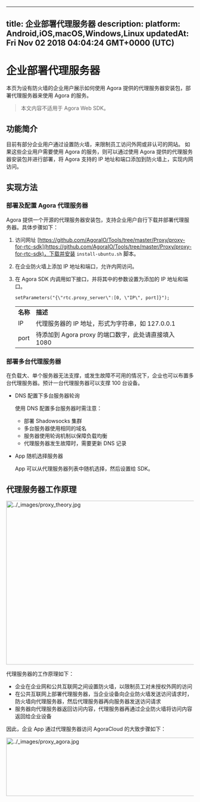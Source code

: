 
---
title: 企业部署代理服务器
description: 
platform: Android,iOS,macOS,Windows,Linux
updatedAt: Fri Nov 02 2018 04:04:24 GMT+0000 (UTC)
---
# 企业部署代理服务器
本页为设有防火墙的企业用户展示如何使用 Agora 提供的代理服务器安装包，部署代理服务器来使用 Agora 的服务。

> 本文内容不适用于 Agora Web SDK。

## 功能简介

目前有部分企业用户通过设置防火墙，来限制员工访问外网或非认可的网站。 如果这些企业用户需要使用 Agora 的服务，则可以通过使用 Agora 提供的代理服务器安装包并进行部署，将 Agora 支持的 IP 地址和端口添加到防火墙上，实现内网访问。

## 实现方法
### 部署及配置 Agora 代理服务器

Agora 提供一个开源的代理服务器安装包，支持企业用户自行下载并部署代理服务器。具体步骤如下：

1.  访问网址 [https://github.com/AgoraIO/Tools/tree/master/Proxy/proxy-for-rtc-sdk](https://github.com/AgoraIO/Tools/tree/master/Proxy/proxy-for-rtc-sdk)，下载并安装 `install-ubuntu.sh` 脚本。

2.  在企业防火墙上添加 IP 地址和端口，允许内网访问。

3.  在 Agora SDK 内调用如下接口，并将其中的参数设置为添加的 IP 地址和端口。

	```
	setParameters("{\"rtc.proxy_server\":[0, \"IP\", port]}");
	```

	<table>
	<colgroup>
	<col/>
	<col/>
	</colgroup>
	<tbody>
	<tr><td><strong>名称</strong></td>
	<td><strong>描述</strong></td>
	</tr>
	<tr><td>IP</td>
	<td>代理服务器的 IP 地址，形式为字符串，如 127.0.0.1</td>
	</tr>
	<tr><td>port</td>
	<td>待添加到 Agora proxy 的端口数字，此处请直接填入 1080</td>
	</tr>
	</tbody>
	</table>


### 部署多台代理服务器

在负载大、单个服务器无法支撑，或发生故障不可用的情况下，企业也可以布置多台代理服务器。预计一台代理服务器可以支撑 100 台设备。

- DNS 配置下多台服务器轮询

	使用 DNS 配置多台服务器时需注意：

	-   部署 Shadowsocks 集群
	-   多台服务器使用相同的域名
	-   服务器使用轮询机制以保障负载均衡
	-   代理服务器发生故障时，需要更新 DNS 记录


- App 随机选择服务器

	App 可以从代理服务器列表中随机选择，然后设置给 SDK。

## 代理服务器工作原理

<img alt="../_images/proxy_theory.jpg" src="https://web-cdn.agora.io/docs-files/cn/proxy_theory.jpg" style="width: 742.4px; height: 440.0px;"/>


代理服务器的工作原理如下：

-   企业在企业网和公共互联网之间设置防火墙，以限制员工对未授权外网的访问
-   在公共互联网上部署代理服务器，当企业设备向企业防火墙发送访问请求时，防火墙向代理服务器，然后代理服务器再向服务器发送访问请求
-   服务器向代理服务器返回访问内容，代理服务器再通过企业防火墙将访问内容返回给企业设备

因此，企业 App 通过代理服务器访问 AgoraCloud 的大致步骤如下：

<img alt="../_images/proxy_agora.jpg" src="https://web-cdn.agora.io/docs-files/cn/proxy_agora.jpg" style="width: 651.2px; height: 156.8px;"/>

